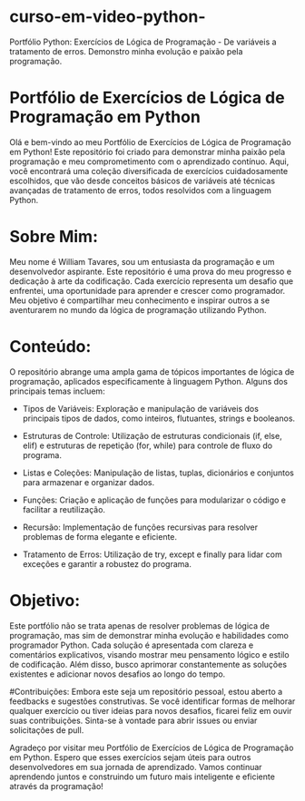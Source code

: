 # curso-em-video-python-
 Portfólio Python: Exercícios de Lógica de Programação - De variáveis a tratamento de erros. Demonstro minha evolução e paixão pela programação.

# Portfólio de Exercícios de Lógica de Programação em Python

Olá e bem-vindo ao meu Portfólio de Exercícios de Lógica de Programação em Python! Este repositório foi criado para demonstrar minha paixão pela programação e meu comprometimento com o aprendizado contínuo. Aqui, você encontrará uma coleção diversificada de exercícios cuidadosamente escolhidos, que vão desde conceitos básicos de variáveis até técnicas avançadas de tratamento de erros, todos resolvidos com a linguagem Python.

# Sobre Mim:
Meu nome é William Tavares, sou um entusiasta da programação e um desenvolvedor aspirante. Este repositório é uma prova do meu progresso e dedicação à arte da codificação. Cada exercício representa um desafio que enfrentei, uma oportunidade para aprender e crescer como programador. Meu objetivo é compartilhar meu conhecimento e inspirar outros a se aventurarem no mundo da lógica de programação utilizando Python.

# Conteúdo:
O repositório abrange uma ampla gama de tópicos importantes de lógica de programação, aplicados especificamente à linguagem Python. Alguns dos principais temas incluem:

* Tipos de Variáveis: Exploração e manipulação de variáveis dos principais tipos de dados, como inteiros, flutuantes, strings e booleanos.

* Estruturas de Controle: Utilização de estruturas condicionais (if, else, elif) e estruturas de repetição (for, while) para controle de fluxo do programa.

* Listas e Coleções: Manipulação de listas, tuplas, dicionários e conjuntos para armazenar e organizar dados.

* Funções: Criação e aplicação de funções para modularizar o código e facilitar a reutilização.

* Recursão: Implementação de funções recursivas para resolver problemas de forma elegante e eficiente.

* Tratamento de Erros: Utilização de try, except e finally para lidar com exceções e garantir a robustez do programa.

# Objetivo:
Este portfólio não se trata apenas de resolver problemas de lógica de programação, mas sim de demonstrar minha evolução e habilidades como programador Python. Cada solução é apresentada com clareza e comentários explicativos, visando mostrar meu pensamento lógico e estilo de codificação. Além disso, busco aprimorar constantemente as soluções existentes e adicionar novos desafios ao longo do tempo.

#Contribuições:
Embora este seja um repositório pessoal, estou aberto a feedbacks e sugestões construtivas. Se você identificar formas de melhorar qualquer exercício ou tiver ideias para novos desafios, ficarei feliz em ouvir suas contribuições. Sinta-se à vontade para abrir issues ou enviar solicitações de pull.

Agradeço por visitar meu Portfólio de Exercícios de Lógica de Programação em Python. Espero que esses exercícios sejam úteis para outros desenvolvedores em sua jornada de aprendizado. Vamos continuar aprendendo juntos e construindo um futuro mais inteligente e eficiente através da programação!
